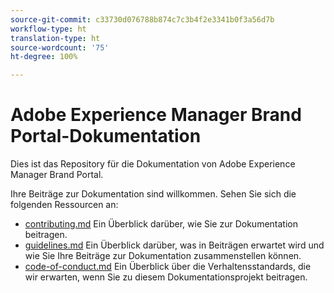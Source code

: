 ```yaml
---
source-git-commit: c33730d076788b874c7c3b4f2e3341b0f3a56d7b
workflow-type: ht
translation-type: ht
source-wordcount: '75'
ht-degree: 100%

---
```

# Adobe Experience Manager Brand Portal-Dokumentation

Dies ist das Repository für die Dokumentation von Adobe Experience Manager Brand Portal.

Ihre Beiträge zur Dokumentation sind willkommen. Sehen Sie sich die folgenden Ressourcen an:

* [contributing.md](contributing.md) Ein Überblick darüber, wie Sie zur Dokumentation beitragen.
* [guidelines.md](guidelines.md) Ein Überblick darüber, was in Beiträgen erwartet wird und wie Sie Ihre Beiträge zur Dokumentation zusammenstellen können.
* [code-of-conduct.md](code-of-conduct.md) Ein Überblick über die Verhaltensstandards, die wir erwarten, wenn Sie zu diesem Dokumentationsprojekt beitragen.
